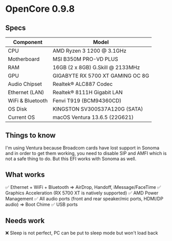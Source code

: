 # OpenCore 0.9.8
## Specs
| **Component**    | **Model**                         |
| ---------------- | --------------------------------- |
| CPU              | AMD Ryzen 3 1200 @ 3.1GHz         |
| Motherboard      | MSI B350M PRO-VD PLUS             |
| RAM              | 16GB (2 x 8GB) G.Skill @ 2133MHz  |
| GPU              | GIGABYTE RX 5700 XT GAMING OC 8G  |
| Audio Chipset    | Realtek® ALC887 Codec             |
| Ethernet (LAN)   | Realtek® 8111H Gigabit LAN        |
| WiFi & Bluetooth | Fenvi T919 (BCM94360CD)           |
| OS Disk          | KINGSTON SV300S37A120G (SATA)     |
| Current OS       | macOS Ventura 13.6.5 (22G621)     |

## Things to know
I'm using Ventura because Broadcom cards have lost support in Sonoma and in order to get them working, you need to disable SIP and AMFI which is not a safe thing to do. But this EFI works with Sonoma as well.

## What works
✅ Ethernet + WiFi + Bluetooth => AirDrop, Handoff, iMessage/FaceTime
✅ Graphics Acceleration (RX 5700 XT is natively supported)
✅ AMD Power Management
✅ All audio ports (front and rear speaker/mic ports, HDMI/DP audio) => Boot Chime
✅ USB ports

## Needs work
❌ Sleep is not perfect, PC can be put to sleep mode but won't load back
